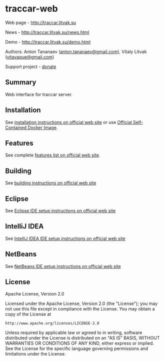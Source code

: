 # traccar-web

Web page - http://traccar.litvak.su

News - http://traccar.litvak.su/news.html

Demo - http://traccar.litvak.su/demo.html

Authors: Anton Tananaev (anton.tananaev@gmail.com), Vitaly Litvak (vitavaque@gmail.com)

Support project - [donate](http://traccar.litvak.su/donate.html)

## Summary

Web interface for traccar server.

## Installation

See [installation instructions on official web site](http://traccar.litvak.su/installation.html) or use [Official Self-Contained Docker Image](https://hub.docker.com/r/vitalidze/traccar-web/).

## Features

See complete [features list on official web site](http://traccar.litvak.su/features/).

## Building

See [building instructions on official web site](http://traccar.litvak.su/building.html)

## Eclipse

See [Eclipse IDE setup instructions on official web site](http://traccar.litvak.su/ide/eclipse.html)

## IntelliJ IDEA

See [IntelliJ IDEA IDE setup instructions on official web site](http://traccar.litvak.su/ide/idea.html)

## NetBeans

See [NetBeans IDE setup instructions on official web site](http://traccar.litvak.su/ide/netbeans.html)

## License

Apache License, Version 2.0

Licensed under the Apache License, Version 2.0 (the "License");
you may not use this file except in compliance with the License.
You may obtain a copy of the License at

    http://www.apache.org/licenses/LICENSE-2.0

Unless required by applicable law or agreed to in writing, software
distributed under the License is distributed on an "AS IS" BASIS,
WITHOUT WARRANTIES OR CONDITIONS OF ANY KIND, either express or implied.
See the License for the specific language governing permissions and
limitations under the License.

